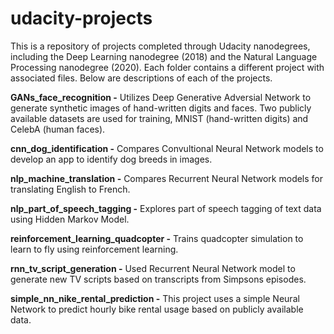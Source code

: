 # udacity-projects
This is a repository of projects completed through Udacity nanodegrees, including the Deep Learning nanodegree (2018) and the Natural Language Processing nanodegree (2020). Each folder contains a different project with associated files. Below are descriptions of each of the projects.

**GANs_face_recognition -** Utilizes Deep Generative Adversial Network to generate synthetic images of hand-written digits and faces. Two publicly available datasets are used for training, MNIST (hand-written digits) and CelebA (human faces).

**cnn_dog_identification -** Compares Convultional Neural Network models to develop an app to identify dog breeds in images.

**nlp_machine_translation -** Compares Recurrent Neural Network models for translating English to French.

**nlp_part_of_speech_tagging -** Explores part of speech tagging of text data using Hidden Markov Model.

**reinforcement_learning_quadcopter -** Trains quadcopter simulation to learn to fly using reinforcement learning.

**rnn_tv_script_generation -** Used Recurrent Neural Network model to generate new TV scripts based on transcripts from Simpsons episodes.

**simple_nn_nike_rental_prediction -** This project uses a simple Neural Network to predict hourly bike rental usage based on publicly available data.
